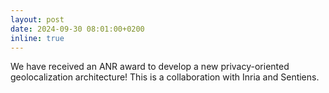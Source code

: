 ```yaml
---
layout: post
date: 2024-09-30 08:01:00+0200
inline: true
---
```


We have received an ANR award to develop a new privacy-oriented geolocalization architecture! This is a collaboration with Inria and Sentiens. 